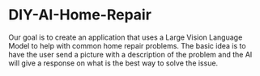 # DIY-AI-Home-Repair

Our goal is to create an application that uses a Large Vision Language Model to help with common home repair problems. The basic idea is to have the user send a picture with a description of the problem and the AI will give a response on what is the best way to solve the issue. 
